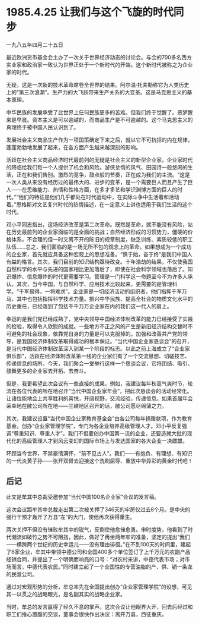 # 1985.4.25 让我们与这个飞旋的时代同步

一九八五年四月二十五日  
  
最近欧洲货币基金会主办了一次关于世界经济动态的讨论会。与会的700多名西方实业家和政治家一致认为世界正处于一个新时代的开端，这个新时代被称之为企业家的时代。  
  
 无疑，这是一次新的技术革命席卷全世界的结果。阿尔温·托夫勒称它为人类历史上的“第三次浪潮”。生产力的大飞跃带来生产关系的大变革。这是马克思主义的基本原理。  
  
 中华民族的发展承受了比世界上任何民族更多的苦难。但我们终于觉醒了。恶梦醒来是早晨。资本主义是可以逾越的，而商品生产是不可逾越的。这个马克思主义的真理终于被中国人民认识到了。  
  
 发展社会主义商品生产作为一项国策确定下来之后，就以它不可抗拒的内在规律，蓬蓬勃勃地发展了起来，在各方面产生越来越深刻的影响。  
  
 活跃在社会主义商品经济时代最前列的无疑是社会主义的新型企业家。企业家时代的降临给我们每一个人提供了机会和风险。游侠怠惰的风气、田园诗一般悠闲的生活，正在和我们告别。激烈的竞争，鼓点般的节奏，正在成为我们的主流。“这是一次人类从来没有经历过的最伟大的、进步的变革，是一个需要巨人而且产生了巨人——在思维能力、热情和性格方面，在多才多艺和学识渊博方面的巨人的时代。”“他们的特征是他们几乎都处在时代运动中，在实际斗争中生活着和活动着。”恩格斯对文艺复兴时代的热情描述，在一定意义上讲也适用于我们生活的这个时代。  
  
 邓小平同志指出，这场经济改革是第二次革命。既然是革命，就不能没有风险，站在历史最前列的企业家面临的是全面的挑战；自然经济形成的习惯势力，僵硬的价格体系，不合理的但一时又离不开的陈旧的规章制度，缺乏训练、素质较低的职工队伍……总之，我们面临的是一场无所不包的观念上的革命。如果想成为一个成功的企业家，首先就应具备这种宏观上的思想准备。“慎于始，奋于终”是我们中国人有益的格言。其次，我们目前的知识结构亟待改变。十年浩劫的结果，不仅使我国自然科学的水平与先进的国家相比更加落后了，即使在社会科学领域也落后了。知识爆炸、信息爆炸的时代更需要学习。管理是一门科学这一命题至今不为许多人承认。其次，当今中国，与自然科学、应用技术比较起来，更需要的是管理科学。“千军易得，一将难求”。企业家是一切经济活动的组织者，他们指挥千军万马，其中也包括指挥科学技术力量。振兴中华民族、提高全社会的物质文化水平的历史重任，已经落到了包括千千万万企业家在内的我们这一代人的肩上。  
  
 幸运的是我们党已经成熟了，党中央领导中国经济体制改革的能力已经接受了实践的检验，取得令人欣慰的成就。一些地方不正之风的产生是新旧经济结构交替时不可避免的社会现象，依靠党自身的力量是可以克服掉的。加强和改善共产党的领导，是我国经济体制改革取得成功的根本保证。“当代中国企业家恳谈会”的召开，是当代中国经济体制改革深入到某一个阶段的标志。以此之前上海成立了“企业家俱乐部”，活跃在经济体制改革第一线的企业家们有了一个交流思想、切磋技艺、传递信息的场所。今天，我们聚会一堂举行这样一个恳谈会议，它将团结、吸引、鼓舞更多的企业家去开拓、去奋斗。  
  
 但是，我更希望此次会议有一些直接的成果。例如，我建议每年秋高气爽时节，轮流在各位代表的所在地召开“当代中国企业家年会”，把此次恳谈会的活动经常化。让诸位能地会上共享胜利的喜悦，开阔视野，交流经验，传递信息。如果首届年会荣幸地在敝公司所在地——三峡地区召开的话，敝公司愿尽绵薄之力。  
  
 其次，我建议设置“当代中国企业家教育基金会”由各公司每年捐赠款项，作为教育基金。创办“企业家管理学院”，专门为各企业培养高级管理人才。邓小平反复强调“尊重知识、尊重人才”。我们不但要创办中国第一流的企业，还要造就大批的现代化的高级管理人才到风云变幻的国际市场上与发达国家的各大企业一决雌雄。  
  
 环顾当今世界，不禁豪情满怀，“前不见古人”。我们——有抱负、有理想、有知识的一代炎黄子孙——张开双臂去迎接这个洗刷屈辱、重放中华异彩的黄金时代吧！

## **后记**

此文是牟其中总裁受邀参加“当代中国100名企业家”会议的发言稿。  
  
这次会议距牟其中总裁走出第二次被关押了346天的牢房仅过去8个月。是中央的强行干预才轰开了万县“左”的大门，使他再次获得重生。  
  
两次关押不但没有锉败牟其中的锐气，反倒使他愈锉愈勇。审时度势，他看到了时代潮流如破竹之势不可阻挡，因此，做好了再坐两年牢的准备，坚定的提出“我们——横跨两个世纪的历史幸运儿——没有理由徘徊。”在不到100天的时间里，建起了6家企业，牟其中带领中德公司和全国400多个单位签订了上千万元的农副产品经销合同，并提出了一个明确而响亮的口号：“对农村来讲，中德代表市场；对市场而言，中德代表农民。”同时建立起了一个全国性的专营油脂的产、供、销一条龙的民营公司。  
  
通过对宏观形势的分析，牟总率先在全国提出创办“企业家管理学院”的设想，可见其一以贯之的战略眼光，是名副其实的战略企业家。  
  
当时，牟总的发言赢得了经久不息的掌声。这次会议让他眼界大开，回去后经过和职工们推心置腹的交谈，董事会很快作出决议：离开万县，西征重庆。


